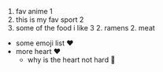 1. fav anime 1
2. this is my fav sport 2
3. some of the food i like 3
   2. ramens
   2. meat
   
* some emoji list :heart:
* more heart :heart:
   * why is the heart not hard :tada:
